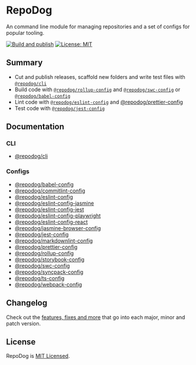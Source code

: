 # RepoDog

An command line module for managing repositories and a set of configs for popular tooling.

[![Build and publish](https://github.com/badbatch/repodog/actions/workflows/build-and-publish.yml/badge.svg)](https://github.com/badbatch/repodog/actions/workflows/build-and-publish.yml)
[![License: MIT](https://img.shields.io/badge/License-MIT-yellow.svg)](LICENSE)

## Summary

* Cut and publish releases, scaffold new folders and write test files with [`@repodog/cli`](./cli/core//README.md)
* Build code with [`@repodog/rollup-config`](./configs/rollup-config/README.md) and [`@repodog/swc-config`](./configs/swc-config/README.md) or [`@repodog/babel-config`](./configs/babel-config/README.md)
* Lint code with [`@repodog/eslint-config`](./configs/eslint-config/README.md) and [@repodog/prettier-config](./configs/prettier-config/README.md)
* Test code with [`@repodog/jest-config`](./configs/jest-config/README.md)

## Documentation

### CLI

* [@repodog/cli](./cli/core/README.md)

### Configs

* [@repodog/babel-config](./configs/babel-config/README.md)
* [@repodog/commitlint-config](./configs/commitlint-config/README.md)
* [@repodog/eslint-config](./configs/eslint-config/README.md)
* [@repodog/eslint-config-jasmine](./configs/eslint-config-jasmine/README.md)
* [@repodog/eslint-config-jest](./configs/eslint-config-jest/README.md)
* [@repodog/eslint-config-playwright](./configs/eslint-config-playwright/README.md)
* [@repodog/eslint-config-react](./configs/eslint-config-react/README.md)
* [@repodog/jasmine-browser-config](./configs/jasmine-browser-config/README.md)
* [@repodog/jest-config](./configs/jest-config/README.md)
* [@repodog/markdownlint-config](./configs/markdownlint-config/README.md)
* [@repodog/prettier-config](./configs/prettier-config/README.md)
* [@repodog/rollup-config](./configs/rollup-config/README.md)
* [@repodog/storybook-config](./configs/storybook-config/README.md)
* [@repodog/swc-config](./configs/swc-config/README.md)
* [@repodog/syncpack-config](./configs/syncpack-config/README.md)
* [@repodog/ts-config](./configs/ts-config/README.md)
* [@repodog/webpack-config](./configs/webpack-config/README.md)

## Changelog

Check out the [features, fixes and more](CHANGELOG.md) that go into each major, minor and patch version.

## License

RepoDog is [MIT Licensed](LICENSE).
